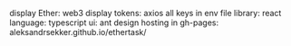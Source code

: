display Ether: web3
display tokens: axios
all keys in env file
library: react
language: typescript
ui: ant design
hosting in gh-pages: aleksandrsekker.github.io/ethertask/
